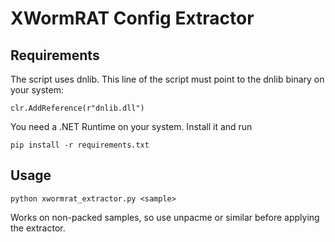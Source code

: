 # XWormRAT Config Extractor

## Requirements

The script uses dnlib. This line of the script must point to the dnlib binary on your system:

`clr.AddReference(r"dnlib.dll")`

You need a .NET Runtime on your system. Install it and run

`pip install -r requirements.txt`

## Usage

`python xwormrat_extractor.py <sample>`


Works on non-packed samples, so use unpacme or similar before applying the extractor.
